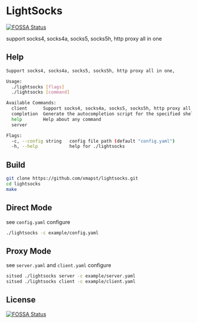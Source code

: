 # LightSocks
[![FOSSA Status](https://app.fossa.com/api/projects/git%2Bgithub.com%2Fxmapst%2Flightsocks.svg?type=shield)](https://app.fossa.com/projects/git%2Bgithub.com%2Fxmapst%2Flightsocks?ref=badge_shield)

support socks4, socks4a, socks5, socks5h, http proxy all in one

## Help

```bash
Support socks4, socks4a, socks5, socks5h, http proxy all in one,

Usage:
  ./lightsocks [flags]
  ./lightsocks [command]

Available Commands:
  client      Support socks4, socks4a, socks5, socks5h, http proxy all in one.
  completion  Generate the autocompletion script for the specified shell
  help        Help about any command
  server      

Flags:
  -c, --config string   config file path (default "config.yaml")
  -h, --help            help for ./lightsocks

```

## Build

```bash
git clone https://github.com/xmapst/lightsocks.git
cd lightsocks
make
```

## Direct Mode

see `config.yaml` configure

```bash
./lightsocks -c example/config.yaml
```

## Proxy Mode

see `server.yaml` and `client.yaml` configure

```bash
sitsed ./lightsocks server -c example/server.yaml 
sitsed ./lightsocks client -c example/client.yaml
```

## License
[![FOSSA Status](https://app.fossa.com/api/projects/git%2Bgithub.com%2Fxmapst%2Flightsocks.svg?type=large)](https://app.fossa.com/projects/git%2Bgithub.com%2Fxmapst%2Flightsocks?ref=badge_large)